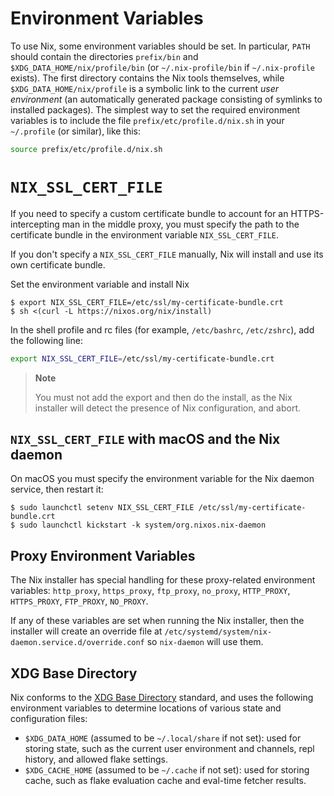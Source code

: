 # Environment Variables

To use Nix, some environment variables should be set. In particular,
`PATH` should contain the directories `prefix/bin` and
`$XDG_DATA_HOME/nix/profile/bin` (or `~/.nix-profile/bin` if
`~/.nix-profile` exists). The first directory contains the Nix tools
themselves, while `$XDG_DATA_HOME/nix/profile` is a symbolic link to
the current *user environment* (an automatically generated package
consisting of symlinks to installed packages). The simplest way to set
the required environment variables is to include the file
`prefix/etc/profile.d/nix.sh` in your `~/.profile` (or similar), like
this:

```bash
source prefix/etc/profile.d/nix.sh
```

# `NIX_SSL_CERT_FILE`

If you need to specify a custom certificate bundle to account for an
HTTPS-intercepting man in the middle proxy, you must specify the path to
the certificate bundle in the environment variable `NIX_SSL_CERT_FILE`.

If you don't specify a `NIX_SSL_CERT_FILE` manually, Nix will install
and use its own certificate bundle.

Set the environment variable and install Nix

```console
$ export NIX_SSL_CERT_FILE=/etc/ssl/my-certificate-bundle.crt
$ sh <(curl -L https://nixos.org/nix/install)
```

In the shell profile and rc files (for example, `/etc/bashrc`,
`/etc/zshrc`), add the following line:

```bash
export NIX_SSL_CERT_FILE=/etc/ssl/my-certificate-bundle.crt
```

> **Note**
> 
> You must not add the export and then do the install, as the Nix
> installer will detect the presence of Nix configuration, and abort.

## `NIX_SSL_CERT_FILE` with macOS and the Nix daemon

On macOS you must specify the environment variable for the Nix daemon
service, then restart it:

```console
$ sudo launchctl setenv NIX_SSL_CERT_FILE /etc/ssl/my-certificate-bundle.crt
$ sudo launchctl kickstart -k system/org.nixos.nix-daemon
```

## Proxy Environment Variables

The Nix installer has special handling for these proxy-related
environment variables: `http_proxy`, `https_proxy`, `ftp_proxy`,
`no_proxy`, `HTTP_PROXY`, `HTTPS_PROXY`, `FTP_PROXY`, `NO_PROXY`.

If any of these variables are set when running the Nix installer, then
the installer will create an override file at
`/etc/systemd/system/nix-daemon.service.d/override.conf` so `nix-daemon`
will use them.

## XDG Base Directory

Nix conforms to the [XDG Base
Directory](https://specifications.freedesktop.org/basedir-spec/basedir-spec-latest.html)
standard, and uses the following environment variables to determine
locations of various state and configuration files:

- `$XDG_DATA_HOME` (assumed to be `~/.local/share` if not set): used
  for storing state, such as the current user environment and
  channels, repl history, and allowed flake settings.
- `$XDG_CACHE_HOME` (assumed to be `~/.cache` if not set): used for
  storing cache, such as flake evaluation cache and eval-time fetcher
  results.
